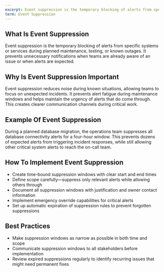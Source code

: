```yaml
---
excerpt: Event suppression is the temporary blocking of alerts from specific systems or services during planned maintenance, testing, or known outages.
term: Event Suppression
---
```

## What Is Event Suppression

Event suppression is the temporary blocking of alerts from specific systems or services during planned maintenance, testing, or known outages. It prevents unnecessary notifications when teams are already aware of an issue or when alerts are expected.

## Why Is Event Suppression Important

Event suppression reduces noise during known situations, allowing teams to focus on unexpected incidents. It prevents alert fatigue during maintenance windows and helps maintain the urgency of alerts that do come through. This creates clearer communication channels during critical work.

## Example Of Event Suppression

During a planned database migration, the operations team suppresses all database connectivity alerts for a four-hour window. This prevents dozens of expected alerts from triggering incident responses, while still allowing other critical system alerts to reach the on-call team.

## How To Implement Event Suppression

- Create time-bound suppression windows with clear start and end times
- Define scope carefully—suppress only relevant alerts while allowing others through
- Document all suppression windows with justification and owner contact information
- Implement emergency override capabilities for critical alerts
- Set up automatic expiration of suppression rules to prevent forgotten suppressions

## Best Practices

- Make suppression windows as narrow as possible in both time and scope
- Communicate suppression windows to all stakeholders before implementation
- Review expired suppressions regularly to identify recurring issues that might need permanent fixes